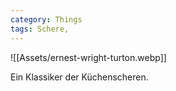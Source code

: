 ```yaml
---
category: Things
tags: Schere, 
---
```


![[Assets/ernest-wright-turton.webp]]

Ein Klassiker der Küchenscheren.
